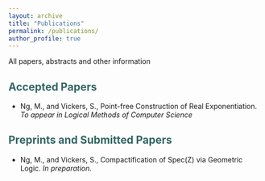```yaml
---
layout: archive
title: "Publications"
permalink: /publications/
author_profile: true
---
```


All papers, abstracts and other information

<h2 id="htt"><font color="#336666"> Accepted Papers </font></h2> 
<ul>
  <li> Ng, M., and Vickers, S., Point-free Construction of Real Exponentiation. <i>To appear in Logical Methods of Computer Science</i></li></ul>

<h2 id="htt"><font color="#336666"> Preprints and Submitted Papers </font></h2> 
    <ul><li> Ng, M., and Vickers, S., Compactification of Spec(Z) via Geometric Logic. <i>In preparation.</i> </li></ul>
